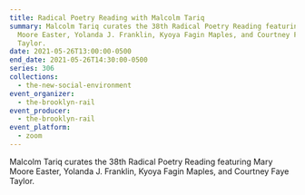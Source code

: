 ```yaml
---
title: Radical Poetry Reading with Malcolm Tariq
summary: Malcolm Tariq curates the 38th Radical Poetry Reading featuring Mary
  Moore Easter, Yolanda J. Franklin, Kyoya Fagin Maples, and Courtney Faye
  Taylor.
date: 2021-05-26T13:00:00-0500
end_date: 2021-05-26T14:30:00-0500
series: 306
collections:
  - the-new-social-environment
event_organizer:
  - the-brooklyn-rail
event_producer:
  - the-brooklyn-rail
event_platform:
  - zoom
---
```

Malcolm Tariq curates the 38th Radical Poetry Reading featuring Mary Moore Easter, Yolanda J. Franklin, Kyoya Fagin Maples, and Courtney Faye Taylor.